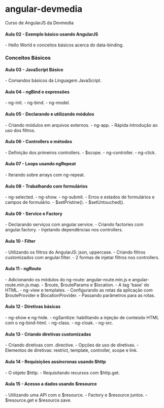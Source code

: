 # angular-devmedia
Curso de AngularJS da Devmedia

<h4>Aula 02 - Exemplo básico usando AngularJS</h4>
- Hello World e conceitos básicos acerca do data-binding.

<h3>Conceitos Básicos</h3>
<h4>Aula 03 - JavaScript Básico</h4>
- Comandos básicos da Linguagem JavaScript.

<h4>Aula 04 - ngBind e expressões</h4>
- ng-init.
- ng-bind.
- ng-model.

<h4>Aula 05 - Declarando e utilizando módulos</h4>
- Criando módulos em arquivos externos.
- ng-app.
- Rápida introdução ao uso dos filtros.

<h4>Aula 06 - Controllers e métodos</h4>
- Definição dos primeiros controllers.
- $scope.
- ng-controller.
- ng-click.

<h4>Aula 07 - Loops usando ngRepeat</h4>
- Iterando sobre arrays com ng-repeat.

<h4>Aula 08 - Trabalhando com formulários</h4>
- ng-selected.
- ng-show.
- ng-submit.
- Erros e estados de formulários e campos de formulário.
- $setPristine().
- $setUntouched().

<h4>Aula 09 - Service e Factory</h4>
- Declarando serviços com angular.service.
- Criando factories com angular.factory.
- Injetando dependências nos controllers.

<h4>Aula 10 - Filter</h4>
- Utilizando os filtros do AngularJS: json, uppercase.
- Criando filtros customizados com angular.filter.
- 2 formas de injetar filtros nos controllers.

<h4>Aula 11 - ngRoute</h4>
- Adicionando os módulos do ng-route: angular-route.min.js e angular-route.min.js.map.
- $route, $routeParams e $location.
- A tag 'base' do HTML.
- ng-view e templates.
- Configurando as rotas da aplicação com $routeProvider e $locationProvider.
- Passando parâmetros para as rotas.

<h4>Aula 12 - Diretivas básicas</h4>
- ng-show e ng-hide.
- ngSanitize: habilitando a injeção de conteúdo HTML com o ng-bind-html.
- ng-class.
- ng-cloak.
- ng-src.

<h4>Aula 13 - Criando diretivas customizadas</h4>
- Criando diretivas com .directive.
- Opções de uso de diretivas.
- Elementos de diretivas: restrict, template, controller, scope e link.

<h4>Aula 14 - Requisições assíncronas usando $http</h4>
- O objeto $http.
- Requisitando recursos com $http.get.

<h4>Aula 15 - Acesso a dados usando $resource</h4>
- Utilizando uma API com o $resource.
- Factory e $resource juntos.
- $resource.get e $resource.save.
